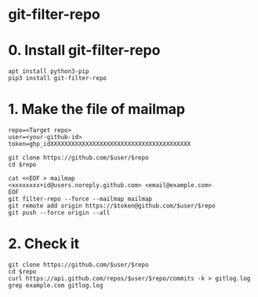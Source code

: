 # git-filter-repo

# 0. Install git-filter-repo
```
apt install python3-pip
pip3 install git-filter-repo
```

# 1. Make the file of mailmap
```
repo=<Target repo>
user=<your-github-id>
token=ghp_idXXXXXXXXXXXXXXXXXXXXXXXXXXXXXXXXXXXXXXXX

git clone https://github.com/$user/$repo
cd $repo
```
```
cat <<EOF > mailmap
<xxxxxxxx+id@users.noreply.github.com> <email@example.com>
EOF
git filter-repo --force --mailmap mailmap
git remote add origin https://$token@github.com/$user/$repo
git push --force origin --all
```

# 2. Check it
```
git clone https://github.com/$user/$repo
cd $repo
curl https://api.github.com/repos/$user/$repo/commits -k > gitlog.log
grep example.com gitlog.log
```
